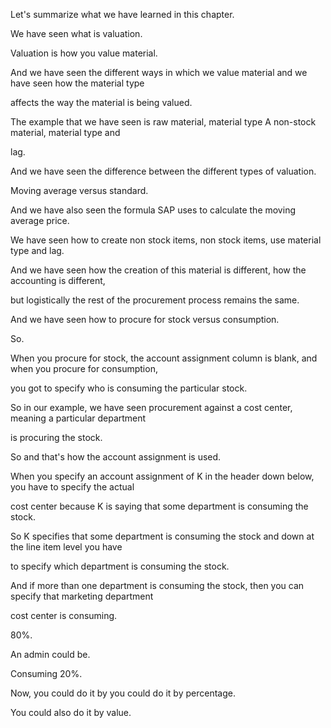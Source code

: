  
Let's summarize what we have learned in this chapter.

We have seen what is valuation.

Valuation is how you value material.

And we have seen the different ways in which we value material and we have seen how the material type

affects the way the material is being valued.

The example that we have seen is raw material, material type A non-stock material, material type and

lag.

And we have seen the difference between the different types of valuation.

Moving average versus standard.

And we have also seen the formula SAP uses to calculate the moving average price.

We have seen how to create non stock items, non stock items, use material type and lag.

And we have seen how the creation of this material is different, how the accounting is different,

but logistically the rest of the procurement process remains the same.

And we have seen how to procure for stock versus consumption.

So.

When you procure for stock, the account assignment column is blank, and when you procure for consumption,

you got to specify who is consuming the particular stock.

So in our example, we have seen procurement against a cost center, meaning a particular department

is procuring the stock.

So and that's how the account assignment is used.

When you specify an account assignment of K in the header down below, you have to specify the actual

cost center because K is saying that some department is consuming the stock.

So K specifies that some department is consuming the stock and down at the line item level you have

to specify which department is consuming the stock.

And if more than one department is consuming the stock, then you can specify that marketing department

cost center is consuming.

80%.

An admin could be.

Consuming 20%.

Now, you could do it by you could do it by percentage.

You could also do it by value.